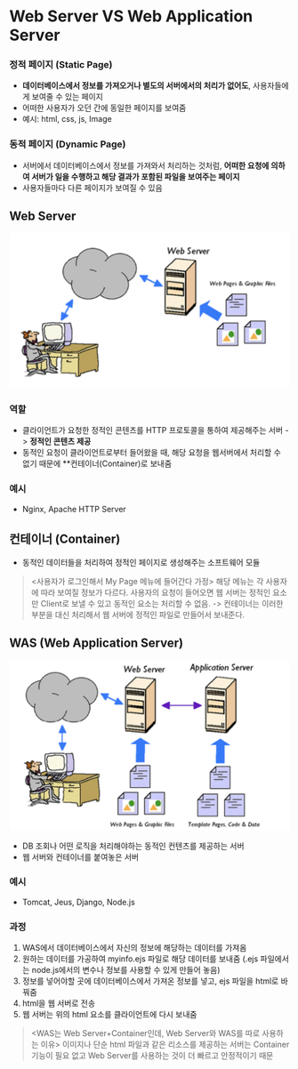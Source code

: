 # Web Server VS Web Application Server
### 정적 페이지 (Static Page)
- **데이터베이스에서 정보를 가져오거나 별도의 서버에서의 처리가 없어도**, 사용자들에게 보여줄 수 있는 페이지
- 어떠한 사용자가 오던 간에 동일한 페이지를 보여줌
- 예시: html, css, js, Image 

### 동적 페이지 (Dynamic Page)
- 서버에서 데이터베이스에서 정보를 가져와서 처리하는 것처럼, **어떠한 요청에 의하여 서버가 일을 수행하고 해당 결과가 포함된 파일을 보여주는 페이지**
- 사용자들마다 다른 페이지가 보여질 수 있음

## Web Server

![1](2021-02-15-21-44-27.png)

### 역할
- 클라이언트가 요청한 정적인 콘텐츠를 HTTP 프로토콜을 통하여 제공해주는 서버 -> **정적인 콘텐츠 제공**
- 동적인 요청이 클라이언트로부터 들어왔을 때, 해당 요청을 웹서버에서 처리할 수 없기 때문에 **컨테이너(Container)로 보내줌
### 예시
- Nginx, Apache HTTP Server

## 컨테이너 (Container)
- 동적인 데이터들을 처리하여 정적인 페이지로 생성해주는 소프트웨어 모듈
> <사용자가 로그인해서 My Page 메뉴에 들어간다 가정>
> 해당 메뉴는 각 사용자에 따라 보여질 정보가 다르다. 사용자의 요청이 들어오면 웹 서버는 정적인 요소만 Client로 보낼 수 있고 동적인 요소는 처리할 수 없음.
> -> 컨테이너는 이러한 부분을 대신 처리해서 웹 서버에 정적인 파일로 만들어서 보내준다.

## WAS (Web Application Server)

![2](2021-02-15-21-45-01.png)

- DB 조회나 어떤 로직을 처리해야하는 동적인 컨텐츠를 제공하는 서버
- 웹 서버와 컨테이너를 붙여놓은 서버
### 예시
- Tomcat, Jeus, Django, Node.js
### 과정
1. WAS에서 데이터베이스에서 자신의 정보에 해당하는 데이터를 가져옴
2. 원하는 데이터를 가공하여 myinfo.ejs 파일로 해당 데이터를 보내줌 (.ejs 파일에서는 node.js에서의 변수나 정보를 사용할 수 있게 만들어 놓음)
3. 정보를 넣어야할 곳에 데이터베이스에서 가져온 정보를 넣고, ejs 파일을 html로 바꿔줌
4. html을 웹 서버로 전송 
5. 웹 서버는 위의 html 요소를 클라이언트에 다시 보내줌 

> <WAS는 Web Server+Container인데, Web Server와 WAS를 따로 사용하는 이유>
> 이미지나 단순 html 파일과 같은 리소스를 제공하는 서버는 Container 기능이 필요 없고 Web Server를 사용하는 것이 더 빠르고 안정적이기 때문
